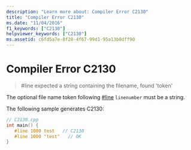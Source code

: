 ```yaml
---
description: "Learn more about: Compiler Error C2130"
title: "Compiler Error C2130"
ms.date: "11/04/2016"
f1_keywords: ["C2130"]
helpviewer_keywords: ["C2130"]
ms.assetid: c6fd5a7e-8f28-4f67-99d1-95a13b0dff90
---
```

# Compiler Error C2130

> #line expected a string containing the filename, found 'token'

The optional file name token following [#line](../../preprocessor/hash-line-directive-c-cpp.md) `linenumber` must be a string.

The following sample generates C2130:

```cpp
// C2130.cpp
int main() {
   #line 1000 test   // C2130
   #line 1000 "test"   // OK
}
```
